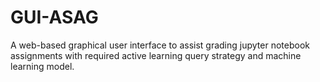 # GUI-ASAG
A web-based graphical user interface to assist grading jupyter notebook assignments with required active learning query strategy and machine learning model.
